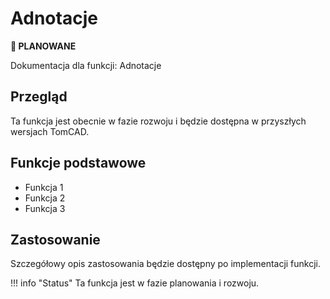 # Adnotacje

**🔄 PLANOWANE**

Dokumentacja dla funkcji: Adnotacje

## Przegląd

Ta funkcja jest obecnie w fazie rozwoju i będzie dostępna w przyszłych wersjach TomCAD.

## Funkcje podstawowe

- Funkcja 1
- Funkcja 2  
- Funkcja 3

## Zastosowanie

Szczegółowy opis zastosowania będzie dostępny po implementacji funkcji.

\!\!\! info "Status"
    Ta funkcja jest w fazie planowania i rozwoju.
